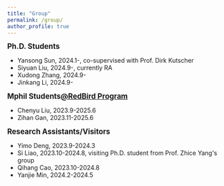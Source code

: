 ```yaml
---
title: "Group"
permalink: /group/
author_profile: true
---
```


<big>**Ph.D. Students**</big>

- Yansong Sun, 2024.1-, co-supervised with Prof. Dirk Kutscher
- Siyuan Liu, 2024.9-, currently RA
- Xudong Zhang, 2024.9-
- Jinkang Li, 2024.9-

<big>**Mphil Students[@RedBird Program](https://vptlo.hkust-gz.edu.cn/rbm/)**</big>

- Chenyu Liu, 2023.9-2025.6
- Zihan Gan, 2023.11-2025.6

<big>**Research Assistants/Visitors**</big>

- Yimo Deng, 2023.9-2024.3
- Si Liao, 2023.10-2024.8, visiting Ph.D. student from Prof. Zhice Yang's group
- Qihang Cao, 2023.10-2024.8
- Yanjie Min, 2024.2-2024.5


